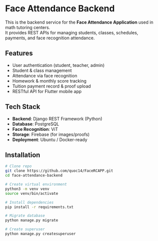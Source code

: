 # Face Attendance Backend

This is the backend service for the **Face Attendance Application** used in math tutoring centers.  
It provides REST APIs for managing students, classes, schedules, payments, and face recognition attendance.

## Features
- User authentication (student, teacher, admin)
- Student & class management
- Attendance via face recognition
- Homework & monthly score tracking
- Tuition payment record & proof upload
- RESTful API for Flutter mobile app

## Tech Stack
- **Backend**: Django REST Framework (Python)
- **Database**: PostgreSQL
- **Face Recognition**: ViT
- **Storage**: Firebase (for images/proofs)
- **Deployment**: Ubuntu / Docker-ready

## Installation
```bash
# Clone repo
git clone https://github.com/quoc14/FaceRCAPP.git
cd face-attendance-backend

# Create virtual environment
python3 -m venv venv
source venv/bin/activate

# Install dependencies
pip install -r requirements.txt

# Migrate database
python manage.py migrate

# Create superuser
python manage.py createsuperuser
